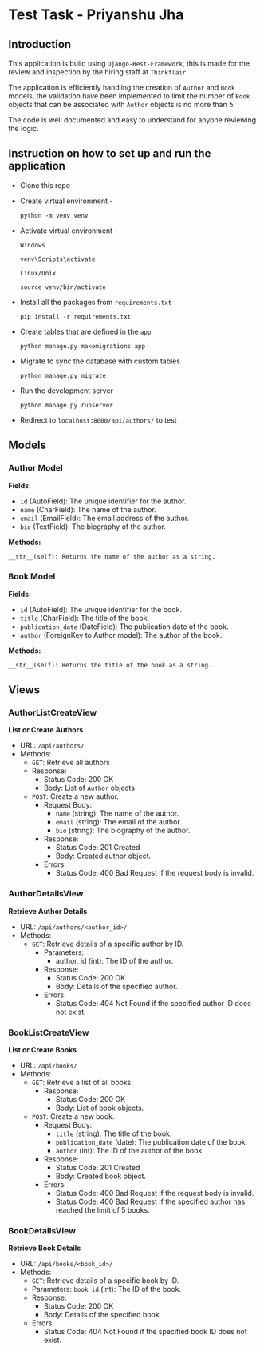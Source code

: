 # Test Task - Priyanshu Jha

## Introduction

This application is build using `Django-Rest-Framework`, this is made for the review and inspection by the hiring staff at `Thinkflair`.

The application is efficiently handling the creation of `Author` and `Book` models, the validation have been implemented to limit the number of `Book` objects that can be associated with `Author` objects is no more than 5.

The code is well documented and easy to understand for anyone reviewing the logic.

## Instruction on how to set up and run the application

- Clone this repo

- Create virtual environment -

  ```
  python -m venv venv
  ```

- Activate virtual environment -

  `Windows`

  ```
  venv\Scripts\activate
  ```

  `Linux/Unix`

  ```
  source venv/bin/activate
  ```

- Install all the packages from `requirements.txt`
  ```
  pip install -r requirements.txt
  ```

* Create tables that are defined in the `app`

  ```
  python manage.py makemigrations app
  ```

* Migrate to sync the database with custom tables

  ```
  python manage.py migrate
  ```

- Run the development server

  ```
  python manage.py runserver
  ```

- Redirect to `localhost:8000/api/authors/` to test

## Models

### Author Model

**Fields:**

- `id` (AutoField): The unique identifier for the author.
- `name` (CharField): The name of the author.
- `email` (EmailField): The email address of the author.
- `bio` (TextField): The biography of the author.

**Methods:**

```
__str__(self): Returns the name of the author as a string.
```

### Book Model

**Fields:**

- `id` (AutoField): The unique identifier for the book.
- `title` (CharField): The title of the book.
- `publication_date` (DateField): The publication date of the book.
- `author` (ForeignKey to Author model): The author of the book.

**Methods:**

```
__str__(self): Returns the title of the book as a string.
```

## Views

### AuthorListCreateView

**List or Create Authors**

- URL: `/api/authors/`
- Methods:
  - `GET`: Retrieve all authors
  - Response:
    - Status Code: 200 OK
    - Body: List of `Author` objects
  - `POST`: Create a new author.
    - Request Body:
      - `name` (string): The name of the author.
      - `email` (string): The email of the author.
      - `bio` (string): The biography of the author.
    - Response:
      - Status Code: 201 Created
      - Body: Created author object.
    - Errors:
      - Status Code: 400 Bad Request if the request body is invalid.

### AuthorDetailsView

**Retrieve Author Details**

- URL: `/api/authors/<author_id>/`
- Methods:
  - `GET`: Retrieve details of a specific author by ID.
    - Parameters:
      - author_id (int): The ID of the author.
    - Response:
      - Status Code: 200 OK
      - Body: Details of the specified author.
    - Errors:
      - Status Code: 404 Not Found if the specified author ID does not exist.

### BookListCreateView

**List or Create Books**

- URL: `/api/books/`
- Methods:
  - `GET`: Retrieve a list of all books.
    - Response:
      - Status Code: 200 OK
      - Body: List of book objects.
  - `POST`: Create a new book.
    - Request Body:
      - `title` (string): The title of the book.
      - `publication_date` (date): The publication date of the book.
      - `author` (int): The ID of the author of the book.
    - Response:
      - Status Code: 201 Created
      - Body: Created book object.
    - Errors:
      - Status Code: 400 Bad Request if the request body is invalid.
      - Status Code: 400 Bad Request if the specified author has reached the limit of 5 books.

### BookDetailsView

**Retrieve Book Details**

- URL: `/api/books/<book_id>/`
- Methods:
  - `GET`: Retrieve details of a specific book by ID.
  - Parameters:
    `book_id` (int): The ID of the book.
  - Response:
    - Status Code: 200 OK
    - Body: Details of the specified book.
  - Errors:
    - Status Code: 404 Not Found if the specified book ID does not exist.
